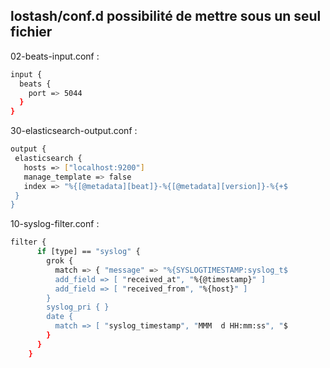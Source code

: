## lostash/conf.d   possibilité de mettre sous un seul fichier 

02-beats-input.conf   :
```bash
input {
  beats {
    port => 5044
  }
}
```

30-elasticsearch-output.conf : 
```bash
output {
 elasticsearch {
   hosts => ["localhost:9200"]
   manage_template => false
   index => "%{[@metadata][beat]}-%{[@metadata][version]}-%{+$
 }
}
```

10-syslog-filter.conf  :
```bash
filter {
      if [type] == "syslog" {
        grok {
          match => { "message" => "%{SYSLOGTIMESTAMP:syslog_t$
          add_field => [ "received_at", "%{@timestamp}" ]
          add_field => [ "received_from", "%{host}" ]
        }
        syslog_pri { }
        date {
          match => [ "syslog_timestamp", "MMM  d HH:mm:ss", "$
        }
      }
    }
```



